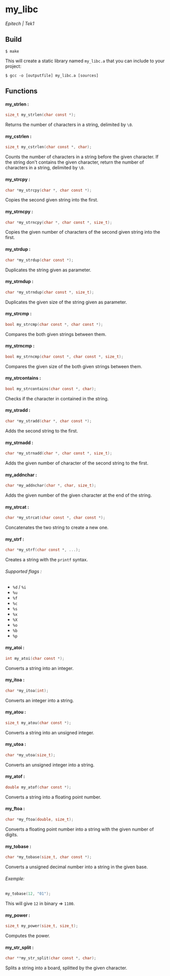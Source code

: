 # my_libc
*Epitech | Tek1*

## Build
```
$ make
```
This will create a static library named `my_libc.a` that you can include to your project:
```
$ gcc -o [outputfile] my_libc.a [sources]
```

## Functions

#### my_strlen :
```c
size_t my_strlen(char const *);
```
Returns the number of characters in a string, delimited by `\0`.

#### my_cstrlen :
```c
size_t my_cstrlen(char const *, char);
```
Counts the number of characters in a string before the given character.
If the string don't contains the given character, return the number of characters in a string, delimited by `\0`.

#### my_strcpy :
```c
char *my_strcpy(char *, char const *);
```
Copies the second given string into the first.

#### my_strncpy :
```c
char *my_strncpy(char *, char const *, size_t);
```
Copies the given number of characters of the second given string into the first.

#### my_strdup :
```c
char *my_strdup(char const *);
```
Duplicates the string given as parameter.

#### my_strndup :
```c
char *my_strndup(char const *, size_t);
```
Duplicates the given size of the string given as parameter.

#### my_strcmp :
```c
bool my_strcmp(char const *, char const *);
```
Compares the both given strings between them.

#### my_strncmp :
```c
bool my_strncmp(char const *, char const *, size_t);
```
Compares the given size of the both given strings between them.

#### my_strcontains :
```c
bool my_strcontains(char const *, char);
```
Checks if the character in contained in the string.

#### my_stradd :
```c
char *my_stradd(char *, char const *);
```
Adds the second string to the first.

#### my_strnadd :
```c
char *my_strnadd(char *, char const *, size_t);
```
Adds the given number of character of the second string to the first.

#### my_addnchar :
```c
char *my_addnchar(char *, char, size_t);
```
Adds the given number of the given character at the end of the string.

#### my_strcat :
```c
char *my_strcat(char const *, char const *);
```
Concatenates the two string to create a new one.

#### my_strf :
```c
char *my_strf(char const *, ...);
```
Creates a string with the `printf` syntax.
###### Supported flags :
- `%d` / `%i`
- `%u`
- `%f`
- `%c`
- `%s`
- `%x`
- `%X`
- `%o`
- `%b`
- `%p`

#### my_atoi :
```c
int my_atoi(char const *);
```
Converts a string into an integer.

#### my_itoa :
```c
char *my_itoa(int);
```
Converts an integer into a string.

#### my_atou :
```c
size_t my_atou(char const *);
```
Converts a string into an unsigned integer.

#### my_utoa :
```c
char *my_utoa(size_t);
```
Converts an unsigned integer into a string.

#### my_atof :
```c
double my_atof(char const *);
```
Converts a string into a floating point number.

#### my_ftoa :
```c
char *my_ftoa(double, size_t);
```
Converts a floating point number into a string with the given number of digits.

#### my_tobase :
```c
char *my_tobase(size_t, char const *);
```
Converts a unsigned decimal number into a string in the given base.
###### Exemple:
```c
my_tobase(12, "01");
```
This will give `12` in binary => `1100`.

#### my_power :
```c
size_t my_power(size_t, size_t);
```
Computes the power.

#### my_str_split :
```c
char **my_str_split(char const *, char);
```
Splits a string into a board, splitted by the given character.
